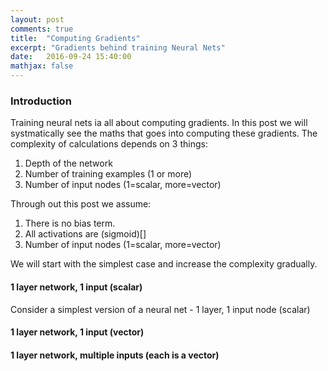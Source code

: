 ```yaml
---
layout: post
comments: true
title:  "Computing Gradients"
excerpt: "Gradients behind training Neural Nets"
date:   2016-09-24 15:40:00
mathjax: false
---
```


### Introduction

Training neural nets ia all about computing gradients. In this post we will systmatically see the maths that goes into computing these gradients. The complexity of calculations depends on 3 things: 

1. Depth of the network
2. Number of training examples (1 or more)
3. Number of input nodes (1=scalar, more=vector)

Through out this post we assume:
1. There is no bias term.
2. All activations are (sigmoid)[]
3. Number of input nodes (1=scalar, more=vector)


We will start with the simplest case and increase the complexity gradually. 

#### 1 layer network, 1 input (scalar)

Consider a simplest version of a neural net - 1 layer, 1 input node (scalar)

#### 1 layer network, 1 input (vector)

#### 1 layer network, multiple inputs (each is a vector)



    
